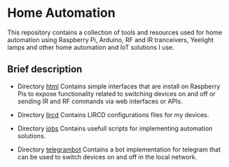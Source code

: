 # Home Automation

This repository contains a collection of tools and resources used for home automation using Raspberry Pi, Arduino, RF and IR tranceivers, Yeelight lamps and other home automation and IoT solutions I use.

## Brief description

* Directory [html](html)
Contains simple interfaces that are install on Raspberry Pis  to expose functionality related to switching devices on and off or sending IR and RF commands via web interfaces or APIs.
 
* Directory [lircd](lircd)
Contains LIRCD configurations files for my devices.

* Directory [jobs](jobs)
Contains usefull scripts for implementing automation solutions.

* Directory [telegrambot](telegrambot)
Contains a bot implementation for telegram that can be used to switch devices on and off in the local network.
